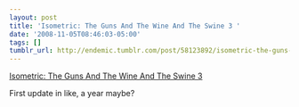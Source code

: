 ```yaml
---
layout: post
title: 'Isometric: The Guns And The Wine And The Swine 3 '
date: '2008-11-05T08:46:03-05:00'
tags: []
tumblr_url: http://endemic.tumblr.com/post/58123892/isometric-the-guns-and-the-wine-and-the-swine-3
---
```

[Isometric: The Guns And The Wine And The Swine 3](http://isometric.sixsided.org/_/the_guns_and_the_wine_and_the_swine_3/)  

First update in like, a year maybe?

